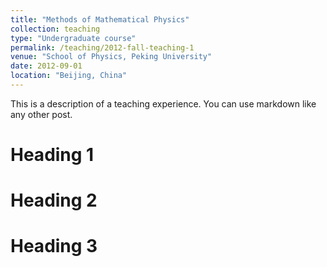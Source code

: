```yaml
---
title: "Methods of Mathematical Physics"
collection: teaching
type: "Undergraduate course"
permalink: /teaching/2012-fall-teaching-1
venue: "School of Physics, Peking University"
date: 2012-09-01
location: "Beijing, China"
---
```


This is a description of a teaching experience. You can use markdown like any other post.

Heading 1
======

Heading 2
======

Heading 3
======

